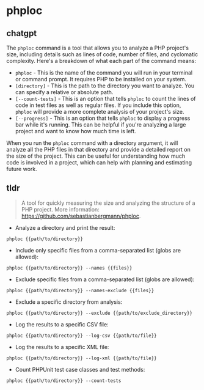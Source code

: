 # phploc 
## chatgpt 
The `phploc` command is a tool that allows you to analyze a PHP project's size, including details such as lines of code, number of files, and cyclomatic complexity. Here's a breakdown of what each part of the command means:

- `phploc` - This is the name of the command you will run in your terminal or command prompt. It requires PHP to be installed on your system.
- `[directory]` - This is the path to the directory you want to analyze. You can specify a relative or absolute path.
- `[--count-tests]` - This is an option that tells `phploc` to count the lines of code in test files as well as regular files. If you include this option, `phploc` will provide a more complete analysis of your project's size.
- `[--progress]` - This is an option that tells `phploc` to display a progress bar while it's running. This can be helpful if you're analyzing a large project and want to know how much time is left.

When you run the `phploc` command with a directory argument, it will analyze all the PHP files in that directory and provide a detailed report on the size of the project. This can be useful for understanding how much code is involved in a project, which can help with planning and estimating future work. 

## tldr 
 
> A tool for quickly measuring the size and analyzing the structure of a PHP project.
> More information: <https://github.com/sebastianbergmann/phploc>.

- Analyze a directory and print the result:

`phploc {{path/to/directory}}`

- Include only specific files from a comma-separated list (globs are allowed):

`phploc {{path/to/directory}} --names {{files}}`

- Exclude specific files from a comma-separated list (globs are allowed):

`phploc {{path/to/directory}} --names-exclude {{files}}`

- Exclude a specific directory from analysis:

`phploc {{path/to/directory}} --exclude {{path/to/exclude_directory}}`

- Log the results to a specific CSV file:

`phploc {{path/to/directory}} --log-csv {{path/to/file}}`

- Log the results to a specific XML file:

`phploc {{path/to/directory}} --log-xml {{path/to/file}}`

- Count PHPUnit test case classes and test methods:

`phploc {{path/to/directory}} --count-tests`
